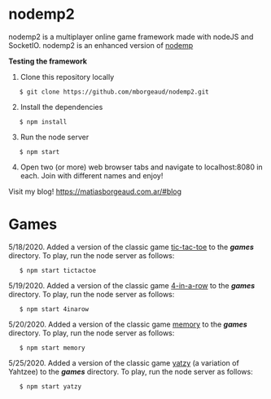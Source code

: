 # nodemp2
nodemp2 is a multiplayer online game framework made with nodeJS and SocketIO. nodemp2 is an enhanced version of [nodemp](https://github.com/mborgeaud/nodemp)

**Testing the framework**
1. Clone this repository locally
```
   $ git clone https://github.com/mborgeaud/nodemp2.git
```
2. Install the dependencies
```
   $ npm install
```
3. Run the node server
```
   $ npm start
```
4. Open two (or more) web browser tabs and navigate to localhost:8080 in each. Join with different names and enjoy!

Visit my blog! https://matiasborgeaud.com.ar/#blog

# Games
5/18/2020. Added a version of the classic game [tic-tac-toe](https://en.wikipedia.org/wiki/Tic-tac-toe) to the ***games*** directory. To play, run the node server as follows:
```
   $ npm start tictactoe
```

5/19/2020. Added a version of the classic game [4-in-a-row](https://en.wikipedia.org/wiki/Four-in-a-row) to the ***games*** directory. To play, run the node server as follows:
```
   $ npm start 4inarow
```

5/20/2020. Added a version of the classic game [memory](https://en.wikipedia.org/wiki/Concentration_(card_game)) to the ***games*** directory. To play, run the node server as follows:
```
   $ npm start memory
```

5/25/2020. Added a version of the classic game [yatzy](https://en.wikipedia.org/wiki/Yatzy) (a variation of Yahtzee) to the ***games*** directory. To play, run the node server as follows:
```
   $ npm start yatzy
```

